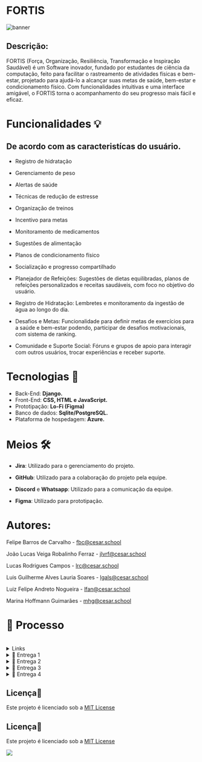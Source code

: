 # FORTIS

![banner](https://github.com/user-attachments/assets/759240ee-e3f1-4af8-9e58-f626e634feb3)

## Descrição:

FORTIS (Força, Organização, Resiliência, Transformação e Inspiração Saudável) é um Software inovador, fundado por estudantes de ciência da computação, feito para facilitar o rastreamento de atividades físicas e bem-estar, projetado para ajudá-lo a alcançar suas metas de saúde, bem-estar e condicionamento físico. Com funcionalidades intuitivas e uma interface amigável, o FORTIS torna o acompanhamento do seu progresso mais fácil e eficaz.

# Funcionalidades 💡
## De acordo com as caracteristícas do usuário.

- Registro de hidratação
- Gerenciamento de peso
- Alertas de saúde
- Técnicas de redução de estresse
- Organização de treinos
- Incentivo para metas
- Monitoramento de medicamentos
- Sugestões de alimentação
- Planos de condicionamento físico
- Socialização e progresso compartilhado
  
- Planejador de Refeições: Sugestões de dietas equilibradas, planos de refeições personalizados e receitas saudáveis, com foco no objetivo do usuário.

- Registro de Hidratação: Lembretes e monitoramento da ingestão de água ao longo do dia.

- Desafios e Metas: Funcionalidade para definir metas de exercícios para a saúde e bem-estar podendo, participar de desafios motivacionais, com sistema de ranking.

- Comunidade e Suporte Social: Fóruns e grupos de apoio para interagir com outros usuários, trocar experiências e receber suporte.

# Tecnologias 👾

- Back-End: **Django.** 
- Front-End: **CSS, HTML e JavaScript.**
- Prototipação: **Lo-Fi (Figma)**
- Banco de dados: **Sqlite/PostgreSQL.**
- Plataforma de hospedagem: **Azure.**

# Meios 🛠

- **Jira**: Utilizado para o gerenciamento do projeto.
- **GitHub**: Utilizado para a colaboração do projeto pela equipe.
- **Discord** e **Whatsapp**: Utilizado para a comunicação da equipe.

- **Figma**: Utilizado para prototipação.

# Autores:

Felipe Barros de Carvalho - fbc@cesar.school

João Lucas Veiga Robalinho Ferraz - jlvrf@cesar.school

Lucas Rodrigues Campos - lrc@cesar.school

Luis Guilherme Alves Lauria Soares - lgals@cesar.school

Luiz Felipe Andreto Nogueira - lfan@cesar.school

Marina Hoffmann Guimarães - mhg@cesar.school

# 🔨 Processo
<br>

<details>
<summary>Links</summary>
<br>
<p style="text-align: center; text-decoration: none;">
  <a href="https://cesar-team-mvy0zfzu.atlassian.net/jira/software/projects/SCRUM/boards/1" style="text-decoration: none;">
    <span>🔗 Jira</span>
  </a>
</p>
<p style="text-align: center; text-decoration: none;">
  <a href="https://www.figma.com/design/Vo7Jd6HeI0TCrXF3rnj5kF/FORTIS?node-id=0-1&t=AL28ZR4ofulLp0Oe-1" style="text-decoration: none;">
    <span>🔗 Figma</span>
  </a>
</p>
</details>

<details>
<summary>📧 Entrega 1</summary>

<br>

### 📄 Jira Backlog

  <img src="https://github.com/user-attachments/assets/79e0bcd9-bda3-42ff-96be-403f839acebc" alt="Repository Size">

<br>

### 📄 Jira Board 

  <img src="https://github.com/user-attachments/assets/b70c943d-c53d-4f7c-a3f6-7094c42383ee" alt="Repository Size">

<br>

### 📄 Prototipação Lo-Fi

<p style="text-align: center; text-decoration: none;">
  <a href="https://www.figma.com/design/Vo7Jd6HeI0TCrXF3rnj5kF/FORTIS?node-id=0-1&t=AL28ZR4ofulLp0Oe-1" style="text-decoration: none;">
    <span>🔗 Figma</span>
  </a>
</p>

<br>

### 🎥 Screencast do Protótipo

<p style="text-align: center; text-decoration: none;">
  <a href="https://www.youtube.com/watch?v=jbUr2RtJgOg" style="text-decoration: none;">
    <span>🔗 Screencast do protótipo Lo-Fi (1)</span>
  </a>
</p>

<br>
</details>

<details>
<summary>📧 Entrega 2</summary>

<br>

### 📄 Jira Backlog

  <img src="https://github.com/user-attachments/assets/fe560be9-f2c4-46d9-9b24-1e2372f760df" alt="Repository Size">
  <br>

### 📄 Jira sprint 2 

  <img src="https://github.com/user-attachments/assets/65b4f820-fdff-4e0d-9c93-7a1e5b9e3b0e" alt="Repository Size">

<br>
<br>

### 🎥 Screencast do sistema

<p style="text-align: center; text-decoration: none;">
  <a href="https://www.youtube.com/watch?v=F6OezYXLEes" style="text-decoration: none;">
    <span>🔗 Screencast do uso do sistema)</span>
  </a>
</p>

<br>
</details>


<details>
<summary>📧 Entrega 3</summary>
  
### 📄 Jira sprint 3 

  <img src="https://github.com/user-attachments/assets/07027a78-5846-4855-b287-03cf1548da47" alt="Repository Size">
  <br>
  <img src="https://github.com/user-attachments/assets/13531bf4-e9d0-4938-8df4-eaeb176ee839" alt="Repository Size">
  <br>
  <img src="https://github.com/user-attachments/assets/4dd4cf12-5e07-4f6d-8437-a95dae71c54e" alt="Repository Size">
  <br>
  
  ### 📄 Jira Backlog

  <img src="https://github.com/user-attachments/assets/123d5bfe-9b32-499d-b73c-00f9c18e6966" alt="Repository Size">
  <br>
  
  ### 📄 Prototipação Lo-Fi

<p style="text-align: center; text-decoration: none;">
  <a href="https://www.figma.com/design/Vo7Jd6HeI0TCrXF3rnj5kF/FORTIS?node-id=0-1&t=AL28ZR4ofulLp0Oe-1" style="text-decoration: none;">
    <span>🔗 Figma</span>
  </a>
</p>

<br>
  

<br>
  
</details>

<details>
<summary>📧 Entrega 4</summary>
</details>

## Licença📃
Este projeto é licenciado sob a [MIT License](https://opensource.org/licenses/MIT)

## Licença📃
Este projeto é licenciado sob a [MIT License](https://opensource.org/licenses/MIT) 

[![](https://img.shields.io/github/license/sourcerer-io/hall-of-fame.svg?colorB=ff0000)](https://github.com/sourcerer-io/hall-of-fame/blob/master/LICENSE.md)
